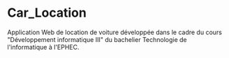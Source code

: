 # Car_Location
Application Web de location de voiture développée dans le cadre du cours "Développement informatique III" du bachelier Technologie de l'informatique à l'EPHEC.
